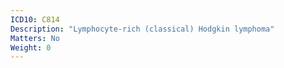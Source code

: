 ```yaml
---
ICD10: C814
Description: "Lymphocyte-rich (classical) Hodgkin lymphoma"
Matters: No
Weight: 0
---
```

